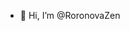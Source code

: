 - 👋 Hi, I’m @RoronovaZen 

<!---
Roronovazen/Roronovazen is a ✨ special ✨ repository because its `README.md` (this file) appears on your GitHub profile.
You can click the Preview link to take a look at your changes.
--->
